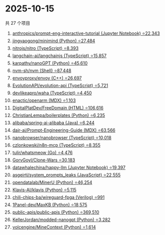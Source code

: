 # 2025-10-15

共 27 个项目

<!-- BEGIN GITHUB -->
<!-- 最后更新时间 2025-10-15 20:19:14 +0800 -->
1. [anthropics/prompt-eng-interactive-tutorial (Jupyter Notebook) ⭐22,343](https://github.com/anthropics/prompt-eng-interactive-tutorial)
1. [jingyaogong/minimind (Python) ⭐27,484](https://github.com/jingyaogong/minimind)
1. [nitrojs/nitro (TypeScript) ⭐8,393](https://github.com/nitrojs/nitro)
1. [langchain-ai/langchainjs (TypeScript) ⭐15,857](https://github.com/langchain-ai/langchainjs)
1. [karpathy/nanoGPT (Python) ⭐45,610](https://github.com/karpathy/nanoGPT)
1. [nvm-sh/nvm (Shell) ⭐87,448](https://github.com/nvm-sh/nvm)
1. [envoyproxy/envoy (C++) ⭐26,697](https://github.com/envoyproxy/envoy)
1. [EvolutionAPI/evolution-api (TypeScript) ⭐5,721](https://github.com/EvolutionAPI/evolution-api)
1. [devlikeapro/waha (TypeScript) ⭐4,450](https://github.com/devlikeapro/waha)
1. [enactic/openarm (MDX) ⭐1,103](https://github.com/enactic/openarm)
1. [DigitalPlatDev/FreeDomain (HTML) ⭐106,616](https://github.com/DigitalPlatDev/FreeDomain)
1. [ChristianLempa/boilerplates (Python) ⭐6,235](https://github.com/ChristianLempa/boilerplates)
1. [alibaba/spring-ai-alibaba (Java) ⭐6,244](https://github.com/alibaba/spring-ai-alibaba)
1. [dair-ai/Prompt-Engineering-Guide (MDX) ⭐63,566](https://github.com/dair-ai/Prompt-Engineering-Guide)
1. [nanobrowser/nanobrowser (TypeScript) ⭐10,018](https://github.com/nanobrowser/nanobrowser)
1. [czlonkowski/n8n-mcp (TypeScript) ⭐8,355](https://github.com/czlonkowski/n8n-mcp)
1. [tulir/whatsmeow (Go) ⭐4,476](https://github.com/tulir/whatsmeow)
1. [GorvGoyl/Clone-Wars ⭐30,183](https://github.com/GorvGoyl/Clone-Wars)
1. [datawhalechina/happy-llm (Jupyter Notebook) ⭐19,397](https://github.com/datawhalechina/happy-llm)
1. [asgeirtj/system_prompts_leaks (JavaScript) ⭐22,555](https://github.com/asgeirtj/system_prompts_leaks)
1. [opendatalab/MinerU (Python) ⭐46,254](https://github.com/opendatalab/MinerU)
1. [Klavis-AI/klavis (Python) ⭐5,115](https://github.com/Klavis-AI/klavis)
1. [chili-chips-ba/wireguard-fpga (Verilog) ⭐991](https://github.com/chili-chips-ba/wireguard-fpga)
1. [1Panel-dev/MaxKB (Python) ⭐18,575](https://github.com/1Panel-dev/MaxKB)
1. [public-apis/public-apis (Python) ⭐369,510](https://github.com/public-apis/public-apis)
1. [KellerJordan/modded-nanogpt (Python) ⭐3,282](https://github.com/KellerJordan/modded-nanogpt)
1. [volcengine/MineContext (Python) ⭐1,614](https://github.com/volcengine/MineContext)
<!-- END GITHUB -->